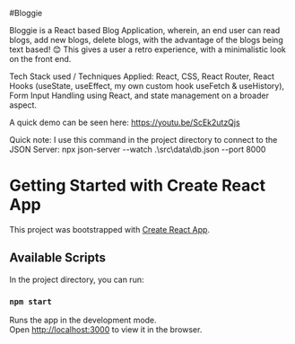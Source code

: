 #Bloggie

Bloggie is a React based Blog Application, wherein, an end user can read blogs, add new blogs, delete blogs, with the advantage of the blogs being text based! 😊 This gives a user a retro experience, with a minimalistic look on the front end. 

Tech Stack used / Techniques Applied: React, CSS, React Router, React Hooks (useState, useEffect, my own custom hook useFetch & useHistory), Form Input Handling using React, and state management on a broader aspect.

A quick demo can be seen here: https://youtu.be/ScEk2utzQjs

Quick note: I use this command in the project directory to connect to the JSON Server: npx json-server --watch .\src\data\db.json --port 8000

# Getting Started with Create React App

This project was bootstrapped with [Create React App](https://github.com/facebook/create-react-app).

## Available Scripts

In the project directory, you can run:

### `npm start`

Runs the app in the development mode.\
Open [http://localhost:3000](http://localhost:3000) to view it in the browser.
